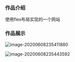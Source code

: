 ### 作品介绍

使用flex布局实现的一个网站

### 作品展示

![image-20200608235411880](https://gitee.com/cyh199910/personal_picture_bed/raw/master/img/image-20200608235411880.png)

![image-20200608235443592](https://gitee.com/cyh199910/personal_picture_bed/raw/master/img/image-20200608235443592.png)